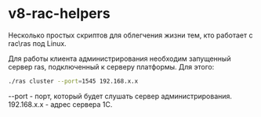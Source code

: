 # v8-rac-helpers

Несколько простых скриптов для облегчения жизни тем, кто работает с rac\ras под Linux.

Для работы клиента администрирования необходим запущенный сервер ras, подключенный к серверу платформы.
Для этого:

```bash
./ras cluster --port=1545 192.168.x.x
```

--port - порт, который будет слушать сервер администрирования.
192.168.x.x - адрес сервера 1С.
